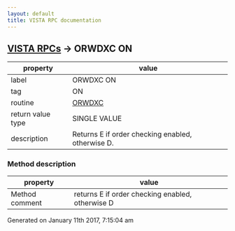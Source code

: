 ```yaml
---
layout: default
title: VISTA RPC documentation
---
```




## [VISTA RPCs](TableOfContent.md) &#8594; ORWDXC ON 

 property | value 
--- | --- 
 label | ORWDXC ON
 tag | ON
 routine | [ORWDXC](http://code.osehra.org/dox/Routine_ORWDXC_source.html)
 return value type | SINGLE VALUE
 description | Returns E if order checking enabled, otherwise D.


### Method description

 property | value 
--- | --- 
 Method comment | returns E if order checking enabled, otherwise D




 Generated on January 11th 2017, 7:15:04 am